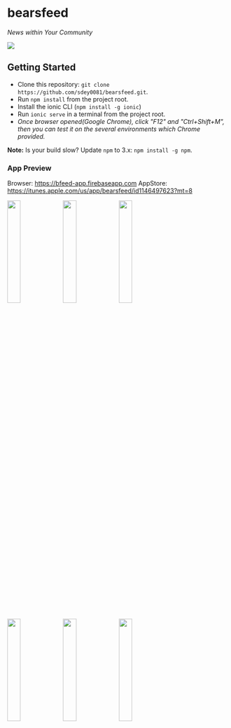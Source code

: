 # bearsfeed

_News within Your Community_

<img src="https://github.com/sdey0081/bearsfeed/blob/master/resources/ios/icon/icon@2x.png" />

## Getting Started

* Clone this repository: `git clone https://github.com/sdey0081/bearsfeed.git`.
* Run `npm install` from the project root.
* Install the ionic CLI (`npm install -g ionic`)
* Run `ionic serve` in a terminal from the project root.
* _Once browser opened(Google Chrome), click "F12" and "Ctrl+Shift+M", then you can test it on the several environments which Chrome provided._

**Note:** Is your build slow? Update `npm` to 3.x: `npm install -g npm`.

### App Preview
Browser: https://bfeed-app.firebaseapp.com
AppStore: https://itunes.apple.com/us/app/bearsfeed/id1146497623?mt=8

<img src="https://s3.amazonaws.com/ionic-marketplace/ionic-news-app-starter/screenshot_1" width="24.5%" />
<img src="https://s3.amazonaws.com/ionic-marketplace/ionic-news-app-starter/screenshot_2" width="24.5%" />
<img src="https://s3.amazonaws.com/ionic-marketplace/ionic-news-app-starter/screenshot_3.png" width="24.5%" />

<img src="https://s3.amazonaws.com/ionic-marketplace/ionic-news-app-starter/screenshot_4" width="24.5%" />
<img src="https://s3.amazonaws.com/ionic-marketplace/ionic-news-app-starter/screenshot_5.png" width="24.5%" />
<img src="https://s3.amazonaws.com/ionic-marketplace/ionic-news-app-starter/screenshot_6" width="24.5%" />

